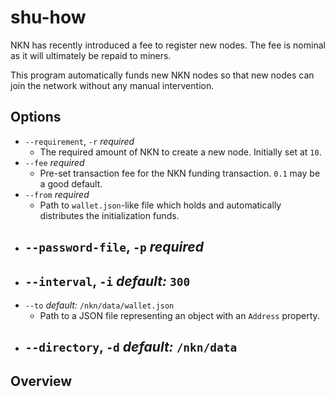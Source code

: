 # shu-how
NKN has recently introduced a fee to register new nodes. The fee is nominal as it will ultimately be repaid to miners.

This program automatically funds new NKN nodes so that new nodes can join the network without any manual intervention.

## Options
- `--requirement`, `-r` *required*
  - The required amount of NKN to create a new node. Initially set at `10`.
- `--fee` *required*
  - Pre-set transaction fee for the NKN funding transaction. `0.1` may be a good default.
- `--from` *required*
  - Path to `wallet.json`-like file which holds and automatically distributes the initialization funds.
- `--password-file`, `-p` *required*
  - 
- `--interval`, `-i` *default:* `300`
  -  
- `--to` *default:* `/nkn/data/wallet.json`
  - Path to a JSON file representing an object with an `Address` property.
- `--directory`, `-d` *default:* `/nkn/data`
  -

## Overview
